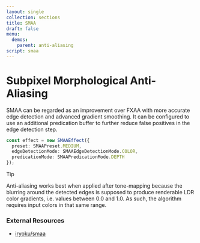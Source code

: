 ```yaml
---
layout: single
collection: sections
title: SMAA
draft: false
menu:
  demos:
    parent: anti-aliasing
script: smaa
---
```


# Subpixel Morphological Anti-Aliasing

SMAA can be regarded as an improvement over FXAA with more accurate edge detection and advanced gradient smoothing. It can be configured to use an additional predication buffer to further reduce false positives in the edge detection step.

```ts
const effect = new SMAAEffect({
  preset: SMAAPreset.MEDIUM,
  edgeDetectionMode: SMAAEdgeDetectionMode.COLOR,
  predicationMode: SMAAPredicationMode.DEPTH
});
```

> [!TIP]
> Anti-aliasing works best when applied after tone-mapping because the blurring around the detected edges is supposed to produce renderable LDR color gradients, i.e. values between 0.0 and 1.0. As such, the algorithm requires input colors in that same range.

### External Resources

* [iryoku/smaa](https://github.com/iryoku/smaa)
